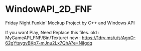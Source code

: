 # WindowAPI_2D_FNF
Friday Night Funkin' Mockup Project by C++ and Windows API

If you want Play, Need Replace this files.
old : MyGameAPI_FNF/Bin/Texture/
new : https://1drv.ms/u/s!AgnO-62gYtsygvBKp7-mJnu2Lx7QhA?e=NiIgdq
